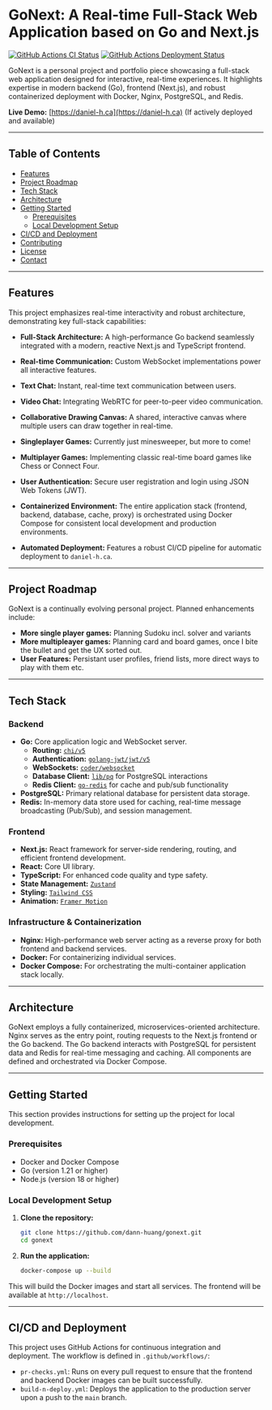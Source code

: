# GoNext: A Real-time Full-Stack Web Application based on Go and Next.js

[![GitHub Actions CI Status](https://github.com/dann-huang/gonext/actions/workflows/pr-checks.yml/badge.svg)](https://github.com/dann-huang/gonext/actions/workflows/pr-checks.yml)
[![GitHub Actions Deployment Status](https://github.com/dann-huang/gonext/actions/workflows/build-n-deploy.yml/badge.svg)](https://github.com/dann-huang/gonext/actions/workflows/build-n-deploy.yml)

GoNext is a personal project and portfolio piece showcasing a full-stack web application designed for interactive, real-time experiences. It highlights expertise in modern backend (Go), frontend (Next.js), and robust containerized deployment with Docker, Nginx, PostgreSQL, and Redis.

**Live Demo:** [https://daniel-h.ca](https://daniel-h.ca) (If actively deployed and available)

---

## Table of Contents

* [Features](#features)
* [Project Roadmap](#project-roadmap)
* [Tech Stack](#tech-stack)
* [Architecture](#architecture)
* [Getting Started](#getting-started)
    * [Prerequisites](#prerequisites)
    * [Local Development Setup](#local-development-setup)
* [CI/CD and Deployment](#cicd-and-deployment)
* [Contributing](#contributing)
* [License](#license)
* [Contact](#contact)

---

## Features

This project emphasizes real-time interactivity and robust architecture, demonstrating key full-stack capabilities:

* **Full-Stack Architecture:** A high-performance Go backend seamlessly integrated with a modern, reactive Next.js and TypeScript frontend.
* **Real-time Communication:** Custom WebSocket implementations power all interactive features.
* **Text Chat:** Instant, real-time text communication between users.
* **Video Chat:** Integrating WebRTC for peer-to-peer video communication.
* **Collaborative Drawing Canvas:** A shared, interactive canvas where multiple users can draw together in real-time.
* **Singleplayer Games:** Currently just minesweeper, but more to come!
* **Multiplayer Games:** Implementing classic real-time board games like Chess or Connect Four.

* **User Authentication:** Secure user registration and login using JSON Web Tokens (JWT).
* **Containerized Environment:** The entire application stack (frontend, backend, database, cache, proxy) is orchestrated using Docker Compose for consistent local development and production environments.
* **Automated Deployment:** Features a robust CI/CD pipeline for automatic deployment to `daniel-h.ca`.

---

## Project Roadmap
GoNext is a continually evolving personal project. Planned enhancements include:

* **More single player games:** Planning Sudoku incl. solver and variants
* **More multipleayer games:** Planning card and board games, once I bite the bullet and get the UX sorted out. 
* **User Features:** Persistant user profiles, friend lists, more direct ways to play with them etc.

---

## Tech Stack

### Backend
* **Go:** Core application logic and WebSocket server.
    * **Routing:** [`chi/v5`](https://github.com/go-chi/chi)
    * **Authentication:** [`golang-jwt/jwt/v5`](https://github.com/golang-jwt/jwt)
    * **WebSockets:** [`coder/websocket`](https://github.com/coder/websocket)
    * **Database Client:** [`lib/pq`](https://github.com/lib/pq) for PostgreSQL interactions
    * **Redis Client:** [`go-redis`](https://github.com/go-redis/redis) for cache and pub/sub functionality
* **PostgreSQL:** Primary relational database for persistent data storage.
* **Redis:** In-memory data store used for caching, real-time message broadcasting (Pub/Sub), and session management.

### Frontend
* **Next.js:** React framework for server-side rendering, routing, and efficient frontend development.
* **React:** Core UI library.
* **TypeScript:** For enhanced code quality and type safety.
* **State Management:** [`Zustand`](https://zustand-store.github.io/)
* **Styling:** [`Tailwind CSS`](https://tailwindcss.com/)
* **Animation:** [`Framer Motion`](https://www.framer.com/motion/)

### Infrastructure & Containerization
* **Nginx:** High-performance web server acting as a reverse proxy for both frontend and backend services.
* **Docker:** For containerizing individual services.
* **Docker Compose:** For orchestrating the multi-container application stack locally.

---

## Architecture

GoNext employs a fully containerized, microservices-oriented architecture. Nginx serves as the entry point, routing requests to the Next.js frontend or the Go backend. The Go backend interacts with PostgreSQL for persistent data and Redis for real-time messaging and caching. All components are defined and orchestrated via Docker Compose.

---

## Getting Started

This section provides instructions for setting up the project for local development.

### Prerequisites

- Docker and Docker Compose
- Go (version 1.21 or higher)
- Node.js (version 18 or higher)

### Local Development Setup

1.  **Clone the repository:**
    ```sh
    git clone https://github.com/dann-huang/gonext.git
    cd gonext
    ```

2.  **Run the application:**
    ```sh
    docker-compose up --build
    ```

This will build the Docker images and start all services. The frontend will be available at `http://localhost`.

---

## CI/CD and Deployment

This project uses GitHub Actions for continuous integration and deployment. The workflow is defined in `.github/workflows/`:

-   `pr-checks.yml`: Runs on every pull request to ensure that the frontend and backend Docker images can be built successfully.
-   `build-n-deploy.yml`: Deploys the application to the production server upon a push to the `main` branch.

